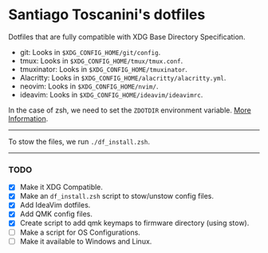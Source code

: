 # Santiago Toscanini's dotfiles

Dotfiles that are fully compatible with XDG Base Directory Specification.

- git: Looks in `$XDG_CONFIG_HOME/git/config`.
- tmux: Looks in `$XDG_CONFIG_HOME/tmux/tmux.conf`.
- tmuxinator: Looks in `$XDG_CONFIG_HOME/tmuxinator`.
- Alacritty: Looks in `$XDG_CONFIG_HOME/alacritty/alacritty.yml`.
- neovim: Looks in `$XDG_CONFIG_HOME/nvim/`.
- ideavim: Looks in `$XDG_CONFIG_HOME/ideavim/ideavimrc`.

In the case of zsh, we need to set the `ZDOTDIR` environment variable. [More Information](https://github.com/santiagotoscanini/dotfiles/tree/main/zsh#setup).

---

To stow the files, we run `./df_install.zsh`.

---

### TODO

- [x] Make it XDG Compatible.
- [x] Make an `df_install.zsh` script to stow/unstow config files.
- [x] Add IdeaVim dotfiles.
- [x] Add QMK config files.
- [x] Create script to add qmk keymaps to firmware directory (using stow).
- [ ] Make a script for OS Configurations.
- [ ] Make it available to Windows and Linux.
